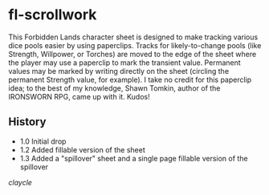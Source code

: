 # fl-scrollwork

This Forbidden Lands character sheet is designed to make tracking various dice pools easier by using paperclips. Tracks for likely-to-change pools (like Strength, Willpower, or Torches) are moved to the edge of the sheet where the player may use a paperclip to mark the transient value. Permanent values may be marked by writing directly on the sheet (circling the permanent Strength value, for example). I take no credit for this paperclip idea; to the best of my knowledge, Shawn Tomkin, author of the IRONSWORN RPG, came up with it. Kudos!

## History

- 1.0 Initial drop
- 1.2 Added fillable version of the sheet
- 1.3 Added a "spillover" sheet and a single page fillable version of the spillover

*claycle*
